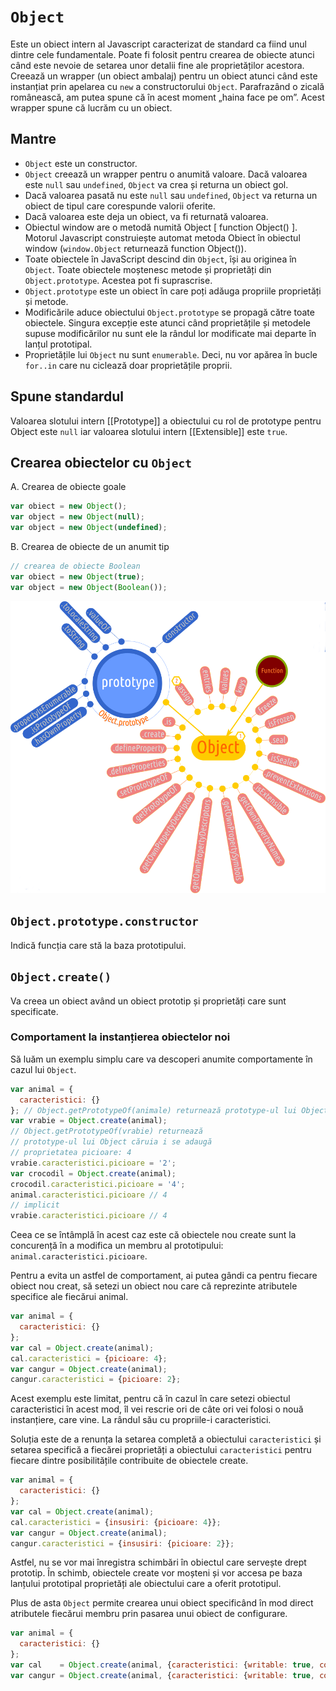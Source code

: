 # `Object`

Este un obiect intern al Javascript caracterizat de standard ca fiind unul dintre cele fundamentale. Poate fi folosit pentru crearea de obiecte atunci când este nevoie de setarea unor detalii fine ale proprietăților acestora.
Creează un wrapper (un obiect ambalaj) pentru un obiect atunci când este instanțiat prin apelarea cu `new` a constructorului `Object`. Parafrazând o zicală românească, am putea spune că în acest moment „haina face pe om”. Acest wrapper spune că lucrăm cu un obiect.

## Mantre

-   `Object` este un constructor.
-   `Object` creează un wrapper pentru o anumită valoare. Dacă valoarea este `null` sau `undefined`, `Object` va crea și returna un obiect gol.
-   Dacă valoarea pasată nu este `null` sau `undefined`, `Object` va returna un obiect de tipul care corespunde valorii oferite.
-   Dacă valoarea este deja un obiect, va fi returnată valoarea.
-   Obiectul window are o metodă numită Object \[ function Object() ]. Motorul Javascript construiește automat metoda Obiect în obiectul window (`window.Object` returnează function Object()).
-   Toate obiectele în JavaScript descind din `Object`, își au originea în `Object`. Toate obiectele moștenesc metode și proprietăți din `Object.prototype`. Acestea pot fi suprascrise.
-   `Object.prototype` este un obiect în care poți adăuga propriile proprietăți și metode.
-   Modificările aduce obiectului `Object.prototype` se propagă către toate obiectele. Singura excepție este atunci când proprietățile și metodele supuse modificărilor nu sunt ele la rândul lor modificate mai departe în lanțul prototipal.
-   Proprietățile lui `Object` nu sunt `enumerable`. Deci, nu vor apărea în bucle `for..in` care nu ciclează doar proprietățile proprii.

## Spune standardul

Valoarea slotului intern \[\[Prototype]] a obiectului cu rol de prototype pentru Object este `null` iar valoarea slotului intern \[\[Extensible]] este `true`.

## Crearea obiectelor cu `Object`

A. Crearea de obiecte goale

```javascript
var obiect = new Object();
var object = new Object(null);
var object = new Object(undefined);
```

B. Crearea de obiecte de un anumit tip

```javascript
// crearea de obiecte Boolean
var obiect = new Object(true);
var object = new Object(Boolean());
```

![](ObjectMap.png)

## `Object.prototype.constructor`

Indică funcția care stă la baza prototipului.

## `Object.create()`

Va creea un obiect având un obiect prototip și proprietăți care sunt specificate.

### Comportament la instanțierea obiectelor noi

Să luăm un exemplu simplu care va descoperi anumite comportamente în cazul lui `Object`.

```javascript
var animal = {
  caracteristici: {}
}; // Object.getPrototypeOf(animale) returnează prototype-ul lui Object
var vrabie = Object.create(animal);
// Object.getPrototypeOf(vrabie) returnează
// prototype-ul lui Object căruia i se adaugă
// proprietatea picioare: 4
vrabie.caracteristici.picioare = '2';
var crocodil = Object.create(animal);
crocodil.caracteristici.picioare = '4';
animal.caracteristici.picioare // 4
// implicit
vrabie.caracteristici.picioare // 4
```

Ceea ce se întâmplă în acest caz este că obiectele nou create sunt la concurență în a modifica un membru al prototipului: `animal.caracteristici.picioare`.

Pentru a evita un astfel de comportament, ai putea gândi ca pentru fiecare obiect nou creat, să setezi un obiect nou care că reprezinte atributele specifice ale fiecărui animal.

```javascript
var animal = {
  caracteristici: {}
};
var cal = Object.create(animal);
cal.caracteristici = {picioare: 4};
var cangur = Object.create(animal);
cangur.caracteristici = {picioare: 2};
```

Acest exemplu este limitat, pentru că în cazul în care setezi obiectul caracteristici în acest mod, îl vei rescrie ori de câte ori vei folosi o nouă instanțiere, care vine. La rândul său cu propriile-i caracteristici.

Soluția este de a renunța la setarea completă a obiectului `caracteristici` și setarea specifică a fiecărei proprietăți a obiectului `caracteristici` pentru fiecare dintre posibilitățile contribuite de obiectele create.

```javascript
var animal = {
  caracteristici: {}
};
var cal = Object.create(animal);
cal.caracteristici = {insusiri: {picioare: 4}};
var cangur = Object.create(animal);
cangur.caracteristici = {insusiri: {picioare: 2}};
```

Astfel, nu se vor mai înregistra schimbări în obiectul care servește drept prototip. În schimb, obiectele create vor moșteni și vor accesa pe baza lanțului prototipal proprietăți ale obiectului care a oferit prototipul.

Plus de asta `Object` permite crearea unui obiect specificând în mod direct atributele fiecărui membru prin pasarea unui obiect de configurare.

```javascript
var animal = {
  caracteristici: {}
};
var cal    = Object.create(animal, {caracteristici: {writable: true, configurable: true, value: {picioare: 4}}});
var cangur = Object.create(animal, {caracteristici: {writable: true, configurable: true, value: {picioare: 2}}});
```
